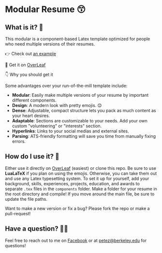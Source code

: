 # Modular Resume 😙

## What is it? 🤨

This modular is a component-based Latex template optimized for people who need multiple versions of their resumes.

👉 Check out [an example](/resume-general/Peter_Zhang_Resume.pdf)

🍃 Get it on [OverLeaf](https://www.overleaf.com/latex/templates/modular-resume/kyghjmzkfzwb)

👇 Why you should get it

Some advantages over your run-of-the-mill template include:

- **Modular**: Easily make multiple versions of your resume by important different components.
- **Design**: A modern look with pretty emojis. 😌
- **Dense**: Adjustable, compact structure lets you pack as much content as your heart desires.
- **Adaptable**: Sections are customizable to your needs. Add your own custom "volunteering" or "interests" section.
- **Hyperlinks**: Links to your social medias and external sites.
- **Parsing**: ATS-friendly formatting will save you time from manually fixing errors.

## How do I use it? 🤔

Either use it directly on [OverLeaf](https://www.overleaf.com/latex/templates/modular-resume/kyghjmzkfzwb) (easiest) or clone this repo. Be sure to use **LuaLaTeX** if you plan on using the emojis. Otherwise, you can take them out and use any Latex typesetting system. To set it up for yourself, add your background, skills, experiences, projects, education, and awards to separate `.tex` files in the `components` folder. Make a folder for your resume in the root directory and compile! If you move around the main file, be sure to update the file paths.

Want to make a new version or fix a bug? Please fork the repo or make a pull-request!

## Have a question? 🙋‍♂️

Feel free to reach out to me on [Facebook](https://www.facebook.com/petejzh/) or at [petez@berkeley.edu](mailto:petez@berkeley.edu) for questions!
